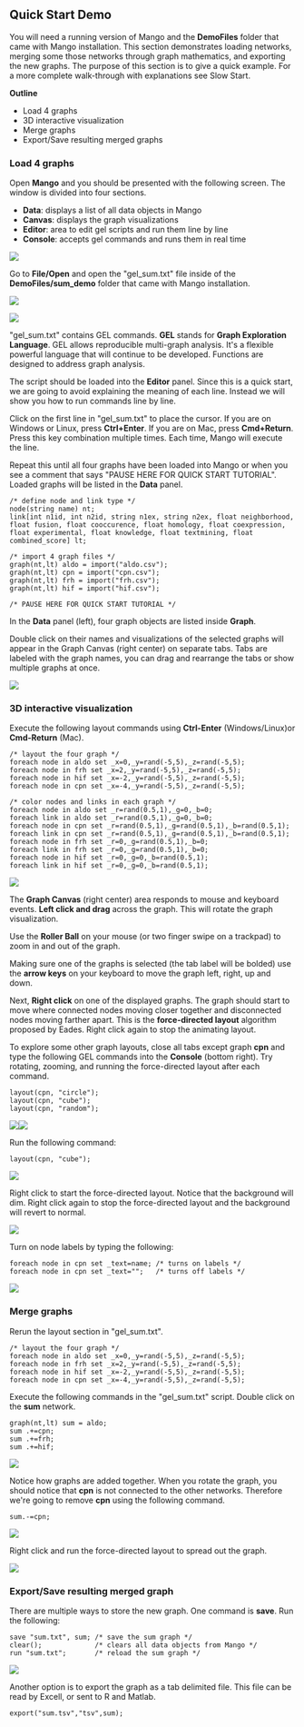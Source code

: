 ## Quick Start Demo

You will need a running version of Mango and the **DemoFiles** folder that came with Mango installation. This section demonstrates loading networks, merging some those networks through graph mathematics, and exporting the new graphs. The purpose of this section is to give a quick example. For a more complete walk-through with explanations see Slow Start. 

**Outline** 

* Load 4 graphs
* 3D interactive visualization
* Merge graphs
* Export/Save resulting merged graphs

### Load 4 graphs

Open **Mango** and you should be presented with the following screen. The window is divided into four sections. 

* **Data**: displays a list of all data objects in Mango 
* **Canvas**: displays the graph visualizations
* **Editor**: area to edit gel scripts and run them line by line
* **Console**: accepts gel commands and runs them in real time

![](imgs/sum01.png)

Go to **File/Open** and open the "gel\_sum.txt" file inside of the **DemoFiles/sum\_demo** folder that came with Mango installation.

![](imgs/sum02.png)

![](imgs/sum03.png)

"gel\_sum.txt" contains GEL commands. **GEL** stands for **Graph Exploration Language**. GEL allows reproducible multi-graph analysis. It's a flexible powerful language that will continue to be developed. Functions are designed to address graph analysis.

The script should be loaded into the **Editor** panel. Since this is a quick start, we are going to avoid explaining the meaning of each line. Instead we will show you how to run commands line by line.

Click on the first line in "gel\_sum.txt" to place the cursor. If you are on Windows or Linux, press **Ctrl+Enter**. If you are on Mac, press **Cmd+Return**. Press this key combination multiple times. Each time, Mango will execute the line. 

Repeat this until all four graphs have been loaded into Mango or when you see a comment that says "PAUSE HERE FOR QUICK START TUTORIAL". Loaded graphs will be listed in the **Data** panel. 

```
/* define node and link type */
node(string name) nt;
link[int n1id, int n2id, string n1ex, string n2ex, float neighborhood, float fusion, float cooccurence, float homology, float coexpression, float experimental, float knowledge, float textmining, float combined_score] lt;

/* import 4 graph files */
graph(nt,lt) aldo = import("aldo.csv");
graph(nt,lt) cpn = import("cpn.csv");
graph(nt,lt) frh = import("frh.csv");
graph(nt,lt) hif = import("hif.csv");

/* PAUSE HERE FOR QUICK START TUTORIAL */
```

In the **Data** panel (left), four graph objects are listed inside **Graph**. 

Double click on their names and visualizations of the selected graphs will appear in the Graph Canvas (right center) on separate tabs. Tabs are labeled with the graph names, you can drag and rearrange the tabs or show multiple graphs at once.

![](imgs/sum04.png)

### 3D interactive visualization

Execute the following layout commands using **Ctrl-Enter** (Windows/Linux)or **Cmd-Return** (Mac). 

```
/* layout the four graph */
foreach node in aldo set _x=0,_y=rand(-5,5),_z=rand(-5,5);
foreach node in frh set _x=2,_y=rand(-5,5),_z=rand(-5,5);
foreach node in hif set _x=-2,_y=rand(-5,5),_z=rand(-5,5);
foreach node in cpn set _x=-4,_y=rand(-5,5),_z=rand(-5,5);

/* color nodes and links in each graph */
foreach node in aldo set _r=rand(0.5,1),_g=0,_b=0;
foreach link in aldo set _r=rand(0.5,1),_g=0,_b=0;
foreach node in cpn set _r=rand(0.5,1),_g=rand(0.5,1),_b=rand(0.5,1);
foreach link in cpn set _r=rand(0.5,1),_g=rand(0.5,1),_b=rand(0.5,1);
foreach node in frh set _r=0,_g=rand(0.5,1),_b=0;
foreach link in frh set _r=0,_g=rand(0.5,1),_b=0;
foreach node in hif set _r=0,_g=0,_b=rand(0.5,1);
foreach link in hif set _r=0,_g=0,_b=rand(0.5,1);
```

![](imgs/sum05.png)

The **Graph Canvas** (right center) area responds to mouse and keyboard events. **Left click and drag** across the graph. This will rotate the graph visualization. 

Use the **Roller Ball** on your mouse (or two finger swipe on a trackpad) to zoom in and out of the graph. 

Making sure one of the graphs is selected (the tab label will be bolded) use the **arrow keys** on your keyboard to move the graph left, right, up and down. 

Next, **Right click** on one of the displayed graphs. The graph should start to move where connected nodes moving closer together and disconnected nodes moving farther apart. This is the **force-directed layout** algorithm proposed by Eades. Right click again to stop the animating layout.

To explore some other graph layouts, close all tabs except graph **cpn** and type the following GEL commands into the **Console** (bottom right). Try rotating, zooming, and running the force-directed layout after each command.

```
layout(cpn, "circle");
layout(cpn, "cube");
layout(cpn, "random");
```

![](imgs/sum06.png)![](imgs/sum07.png)

Run the following command:

```
layout(cpn, "cube");
```
![](imgs/img26.png)

Right click to start the force-directed layout. Notice that the background will dim. Right click again to stop the force-directed layout and the background will revert to normal.

![](imgs/sum08.png)

Turn on node labels by typing the following:

```
foreach node in cpn set _text=name; /* turns on labels */
foreach node in cpn set _text="";   /* turns off labels */
```

![](imgs/sum09.png)

### Merge graphs

Rerun the layout section in "gel_sum.txt".

```
/* layout the four graph */
foreach node in aldo set _x=0,_y=rand(-5,5),_z=rand(-5,5);
foreach node in frh set _x=2,_y=rand(-5,5),_z=rand(-5,5);
foreach node in hif set _x=-2,_y=rand(-5,5),_z=rand(-5,5);
foreach node in cpn set _x=-4,_y=rand(-5,5),_z=rand(-5,5);
```

Execute the following commands in the "gel_sum.txt" script. Double click on the **sum** network. 
```
graph(nt,lt) sum = aldo;
sum .+=cpn;
sum .+=frh;
sum .+=hif;
```

![](imgs/sum10.png)

Notice how graphs are added together. When you rotate the graph, you should notice that **cpn** is not connected to the other networks. Therefore we're going to remove **cpn** using the following command.

```
sum.-=cpn;
```

![](imgs/sum11.png)

Right click and run the force-directed layout to spread out the graph.

![](imgs/sum12.png)

### Export/Save resulting merged graph

There are multiple ways to store the new graph. One command is **save**. Run the following:

```
save "sum.txt", sum; /* save the sum graph */
clear();             /* clears all data objects from Mango */
run "sum.txt";       /* reload the sum graph */
```

![](imgs/sum13.png)

Another option is to export the graph as a tab delimited file. This file can be read by Excell, or sent to R and Matlab.

```
export("sum.tsv","tsv",sum);
```

